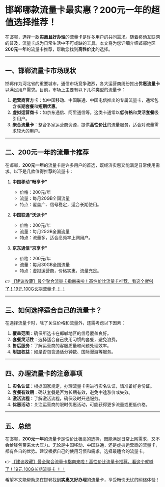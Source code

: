 # 邯郸哪款流量卡最实惠？200元一年的超值选择推荐！

在邯郸，选择一款**实惠且好办理**的流量卡是许多用户的共同需求。随着移动互联网的普及，流量卡成为日常生活中不可或缺的工具。本文将为您详细介绍邯郸地区**200元一年**的流量卡推荐，帮助您找到**高性价比**的选择。

---

## 一、邯郸流量卡市场现状

邯郸作为河北省的重要城市，通信市场竞争激烈，各大运营商纷纷推出**优惠流量卡**以满足用户需求。目前，市场上主要有以下几种类型的流量卡：

1. **运营商官方卡**：如中国移动、中国联通、中国电信推出的专属流量卡，通常包含**长期套餐**和**短期优惠**。
2. **虚拟运营商卡**：如京东通信、阿里通信等，这类卡通常以**低价格**和**灵活套餐**吸引用户。
3. **聚合流量卡**：整合多家运营商资源，提供**高性价比**的流量服务，适合对流量需求较大的用户。

---

## 二、200元一年的流量卡推荐

在邯郸，**200元一年**的流量卡是许多用户的首选，既经济实惠又能满足日常使用需求。以下是几款值得推荐的流量卡：

1. **中国移动“畅享卡”**  
   - 价格：200元/年  
   - 流量：每月20GB全国流量  
   - 特点：覆盖广、信号稳定，适合长期使用。  

2. **中国联通“沃派卡”**  
   - 价格：200元/年  
   - 流量：每月25GB全国流量  
   - 特点：流量多，适合高频率上网用户。  

3. **京东通信“京享卡”**  
   - 价格：200元/年  
   - 流量：每月30GB全国流量  
   - 特点：虚拟运营商，价格实惠，流量充足。  

👉 [【建议收藏】最全聚合流量卡指南来啦！高性价比流量卡推荐，看这个就够了！19元 100G长期流量卡 ！！](https://bit.ly/Liuliangka)

---

## 三、如何选择适合自己的流量卡？

在选择流量卡时，除了关注价格和流量外，还需考虑以下因素：

1. **覆盖范围**：确保所选卡在邯郸地区的信号覆盖良好。  
2. **套餐灵活性**：选择适合自己使用习惯的套餐，避免浪费。  
3. **售后服务**：了解运营商的客服质量和问题处理效率。  
4. **附加权益**：如是否包含通话分钟数、国际漫游等服务。  

---

## 四、办理流量卡的注意事项

1. **实名认证**：根据国家规定，办理流量卡需进行实名认证，请准备好身份证。  
2. **套餐有效期**：确认套餐是否为长期有效，避免中途涨价或失效。  
3. **激活流程**：了解激活流程，确保及时开通服务。  
4. **优惠活动**：关注运营商的限时优惠活动，可能获得更多流量或更低价格。  

---

## 五、总结

在邯郸，**200元一年**的流量卡是性价比极高的选择，既能满足日常上网需求，又不会给钱包带来太大压力。无论是中国移动、中国联通，还是虚拟运营商的流量卡，都有各自的优势。建议根据自己的使用习惯和需求，选择最适合的流量卡。

👉 [【建议收藏】最全聚合流量卡指南来啦！高性价比流量卡推荐，看这个就够了！19元 100G长期流量卡 ！！](https://bit.ly/Liuliangka)

希望本文能帮助您在邯郸找到**实惠又好办理**的流量卡，享受畅快无忧的网络体验！